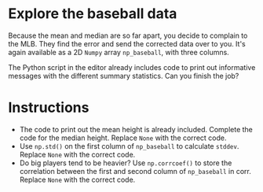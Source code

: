 # Explore the baseball data
Because the mean and median are so far apart, you decide to complain to the MLB. They find the error and send the corrected data over to you. It's again available as a 2D `Numpy` array `np_baseball`, with three columns.

The Python script in the editor already includes code to print out informative messages with the different summary statistics. Can you finish the job?

# Instructions
- The code to print out the mean height is already included. Complete the code for the median height. Replace `None` with the correct code.
- Use `np.std()` on the first column of `np_baseball` to calculate `stddev`. Replace `None` with the correct code.
- Do big players tend to be heavier? Use `np.corrcoef()` to store the correlation between the first and second column of `np_baseball` in corr. Replace `None` with the correct code.

